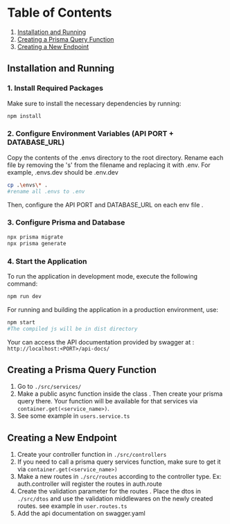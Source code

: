 # Table of Contents
1. [Installation and Running](#installation-and-running)
2. [Creating a Prisma Query Function](#creating-a-prisma-query-function)
3. [Creating a New Endpoint](#creating-a-new-endpoint)

## Installation and Running
### 1. Install Required Packages
Make sure to install the necessary dependencies by running:
```bash
npm install
```

### 2. Configure Environment Variables (API PORT + DATABASE_URL)
Copy the contents of the .envs directory to the root directory. Rename each file by removing the 's' from the filename and replacing it with .env. For example, .envs.dev should be .env.dev
```bash
cp .\envs\* .
#rename all .envs to .env
```
Then, configure the API PORT and DATABASE_URL on each env file .

### 3. Configure Prisma and Database
```bash
npx prisma migrate
npx prisma generate
```

### 4. Start the Application
To run the application in development mode, execute the following command:
```bash
npm run dev 
```
For running and building the application in a production environment, use:
```bash
npm start
#The compiled js will be in dist directory
```

Your can access the API documentation provided by swagger at :
``http://localhost:<PORT>/api-docs/``

## Creating a Prisma Query Function
1. Go to ``./src/services/``
2. Make a public async function inside the class . Then create your prisma query there. Your function will be available for that services via ``container.get(<service_name>)``.
3. See some example in ``users.service.ts``

## Creating a New Endpoint
1. Create your controller function in ``./src/controllers``
2. If you need to call a prisma query services function, make sure to get it via ``container.get(<service_name>)``
3. Make a new routes in ``./src/routes`` according to the controller type. Ex: auth.controller will register the routes in auth.route
4. Create the validation parameter for the routes . Place the dtos in `./src/dtos` and use the validation middlewares on the newly created routes. see example in `user.routes.ts`
5. Add the api documentation on swagger.yaml
